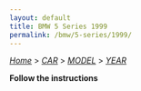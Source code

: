 ```yaml
---
layout: default
title: BMW 5 Series 1999
permalink: /bmw/5-series/1999/
---
```

[*Home*](/) > [*CAR*](/car/) > [*MODEL*](/car/model/) > [*YEAR*](/car/model/year/)

**Follow the instructions**